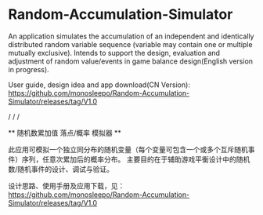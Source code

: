 # Random-Accumulation-Simulator


An application simulates the accumulation of an independent and identically distributed random variable sequence (variable may contain one or multiple mutually exclusive). 
Intends to support the design, evaluation and adjustment of random value/events in game balance design(English version in progress). 

User guide, design idea and app download(CN Version):
https://github.com/monosleepo/Random-Accumulation-Simulator/releases/tag/V1.0

/
/
/


**
随机数累加值 落点/概率 模拟器
**

此应用可模拟一个独立同分布的随机变量（每个变量可包含一个或多个互斥随机事件）序列，任意次累加后的概率分布。
主要目的在于辅助游戏平衡设计中的随机数/随机事件的设计、调试与验证。

设计思路、使用手册及应用下载，见：
https://github.com/monosleepo/Random-Accumulation-Simulator/releases/tag/V1.0
